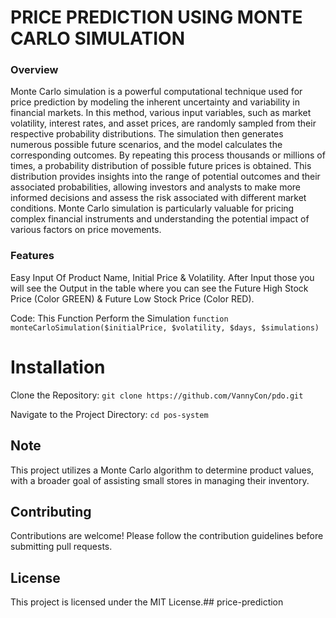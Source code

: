 # PRICE PREDICTION USING MONTE CARLO SIMULATION
### Overview
Monte Carlo simulation is a powerful computational technique used for price prediction by modeling the inherent uncertainty and variability in financial markets. In this method, various input variables, such as market volatility, interest rates, and asset prices, are randomly sampled from their respective probability distributions. The simulation then generates numerous possible future scenarios, and the model calculates the corresponding outcomes. By repeating this process thousands or millions of times, a probability distribution of possible future prices is obtained. This distribution provides insights into the range of potential outcomes and their associated probabilities, allowing investors and analysts to make more informed decisions and assess the risk associated with different market conditions. Monte Carlo simulation is particularly valuable for pricing complex financial instruments and understanding the potential impact of various factors on price movements.

### Features
Easy Input Of Product Name, Initial Price & Volatility. After Input those you will see the Output in the table where you can see the Future High Stock Price (Color GREEN) & Future Low Stock Price (Color RED).

Code:
This Function Perform the Simulation
`function monteCarloSimulation($initialPrice, $volatility, $days, $simulations)`

# Installation
Clone the Repository:
`git clone https://github.com/VannyCon/pdo.git`


Navigate to the Project Directory:
`cd pos-system`

## Note
This project utilizes a Monte Carlo algorithm to determine product values, with a broader goal of assisting small stores in managing their inventory.

## Contributing
Contributions are welcome! Please follow the contribution guidelines before submitting pull requests.

## License
This project is licensed under the MIT License.##   p r i c e - p r e d i c t i o n  
 